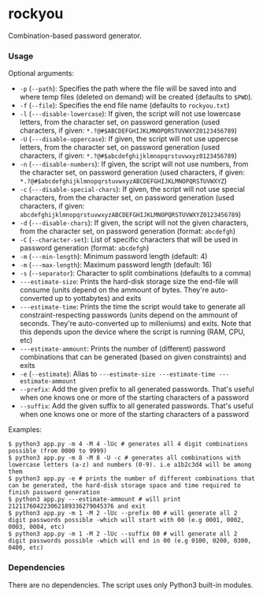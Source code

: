 # rockyou

Combination-based password generator.

### Usage

Optional arguments:

* `-p` (`--path`): Specifies the path where the file will be saved into and where temp files (deleted on demand) will be created (defaults to `$PWD`).
* `-f` (`--file`): Specifies the end file name (defaults to `rockyou.txt`)
* `-l` (`---disable-lowercase`): If given, the script will not use lowercase letters, from the character set, on password generation (used characters, if given: `*.?@#$ABCDEFGHIJKLMNOPQRSTUVWXYZ0123456789`)
* `-U` (`---disable-uppercase`): If given, the script will not use uppercse letters, from the character set, on password generation (used characters, if given: `*.?@#$abcdefghijklmnopqrstuvwxyz0123456789`)
* `-n` (`---disable-numbers`): If given, the script will not use numbers, from the character set, on password generation (used characters, if given: `*.?@#$abcdefghijklmnopqrstuvwxyzABCDEFGHIJKLMNOPQRSTUVWXYZ`)
* `-c` (`---disable-special-chars`): If given, the script will not use special characters, from the character set, on password generation (used characters, if given: `abcdefghijklmnopqrstuvwxyzABCDEFGHIJKLMNOPQRSTUVWXYZ0123456789`)
* `-d` (`---disable-chars`): If given, the script will not the given characters, from the character set, on password generation (format: `abcdefgh`)
* `-C` (`--character-set`): List of specific characters that will be used in password generation (format: `abcdefgh`)
* `-m` (`---min-length`): Minimum password length (default: 4)
* `-m` (`---max-length`): Maximum password length (default: 16)
* `-s` (`--separator`): Character to split combinations (defaults to a comma)
* `---estimate-size`: Prints the hard-disk storage size the end-file will consume (units depend on the ammount of bytes. They're auto-converted up to yottabytes) and exits
* `---estimate-time`: Prints the time the script would take to generate all constraint-respecting passwords (units depend on the ammount of seconds. They're auto-converted up to milleniums) and exits. Note that this depends upon the device where the script is running (RAM, CPU, etc)
* `---estimate-ammount`: Prints the number of (different) password combinations that can be generated (based on given constraints) and exits
* `-e` (`--estimate`): Alias to `---estimate-size ---estimate-time ---estimate-ammount`
* `--prefix`: Add the given prefix to all generated passwords. That's useful when one knows one or more of the starting characters of a password
* `--suffix`: Add the given suffix to all generated passwords. That's useful when one knows one or more of the starting characters of a password


Examples:
```shell
$ python3 app.py -m 4 -M 4 -lUc # generates all 4 digit combinations possible (from 0000 to 9999)
$ python3 app.py -m 8 -M 8 -U -c # generates all combinations with lowercase letters (a-z) and numbers (0-9). i.e a1b2c3d4 will be among them
$ python3 app.py -e # prints the number of different combinations that can be generated, the hard-disk storage space and time required to finish password generation
$ python3 app.py ---estimate-ammount # will print 212117604223062189336279045376 and exit
$ python3 app.py -m 1 -M 2 -lUc --prefix 00 # will generate all 2 digit passwords possible -which will start with 00 (e.g 0001, 0002, 0003, 0004, etc)
$ python3 app.py -m 1 -M 2 -lUc --suffix 00 # will generate all 2 digit passwords possible -which will end in 00 (e.g 0100, 0200, 0300, 0400, etc)
```

### Dependencies

There are no dependencies. The script uses only Python3 built-in modules.
